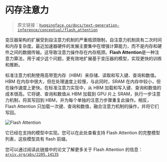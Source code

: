 # 闪存注意力

> 原文链接：[`huggingface.co/docs/text-generation-inference/conceptual/flash_attention`](https://huggingface.co/docs/text-generation-inference/conceptual/flash_attention)

变压器架构的扩展受到自注意力机制的严重瓶颈限制，自注意力机制具有二次时间和内存复杂度。最近加速器硬件的发展主要集中在增强计算能力，而不是内存和硬件之间的数据传输。这导致注意力操作存在内存瓶颈。**Flash Attention**是一种注意力算法，用于减少这个问题，更有效地扩展基于变压器的模型，实现更快的训练和推断。

标准注意力机制使用高带宽内存（HBM）来存储、读取和写入键、查询和数值。HBM 在内存中很大，但在处理速度上较慢，与此同时，SRAM 在内存中较小，但在操作速度上更快。在标准注意力实现中，从 HBM 加载和写入键、查询和数值的成本很高。它将键、查询和数值从 HBM 加载到 GPU 片上 SRAM，执行一步注意力机制，将其写回到 HBM，并为每个单独的注意力步骤重复此操作。相反，Flash Attention 只加载一次键、查询和数值，融合注意力机制的操作，并将它们写回。

![Flash Attention](img/8ca529e4366f4e68a965efc7a0a9ff8d.png)

它已经在支持的模型中实现。您可以在此处查看支持 Flash Attention 的完整模型列表，这些模型具有 flash 前缀。

您可以通过阅读此链接中的论文了解更多关于 Flash Attention 的信息：[`arxiv.org/abs/2205.14135`](https://arxiv.org/abs/2205.14135)
